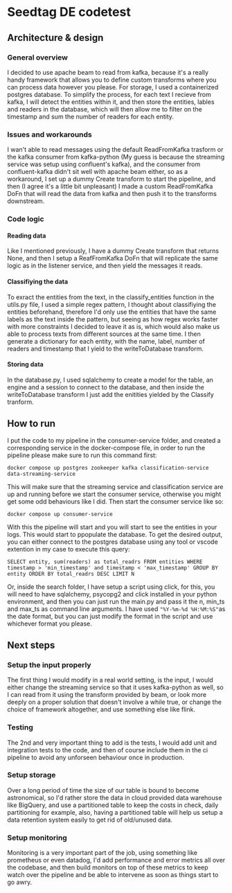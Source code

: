 # Seedtag DE codetest

## Architecture & design

### General overview

I decided to use apache beam to read from kafka, because it's a really handy framework that allows you to define custom transforms where you can process data however you please. For storage, I used a containerized postgres database. To simplify the process, for each text I recieve from kafka, I will detect the entities within it, and then store the entities, lables and readers in the database, which will then allow me to filter on the timestamp and sum the number of readers for each entity.

### Issues and workarounds

I wan't able to read messages using the default ReadFromKafka trasform or the kafka consumer from kafka-python (My guess is because the streaming service was setup using confluent's kafka), and the consumer from confluent-kafka didn't sit well with apache beam either, so as a workaround, I set up a dummy Create transform to start the pipeline, and then (I agree it's a little bit unpleasant) I made a custom ReadFromKafka DoFn that will read the data from kafka and then push it to the transforms downstream.

### Code logic

#### Reading data
Like I mentioned previously, I have a dummy Create transform that returns None, and then I setup a ReafFromKafka DoFn that will replicate the same logic as in the listener service, and then yield the messages it reads.

#### Classifiying the data
To exract the entities from the text, in the classify_entities function in the utils.py file, I used a simple regex pattern, I thought about classifiying the entities beforehand, therefore I'd only use the entities that have the same labels as the text inside the pattern, but seeing as how regex works faster with more constraints I decided to leave it as is, which would also make us able to process texts from different sources at the same time.
I then generate a dictionary for each entity, with the name, label, number of readers and timestamp that I yield to the writeToDatabase transform.

#### Storing data
In the database.py, I used sqlalchemy to create a model for the table, an engine and a session to connect to the database, and then inside the writeToDatabase transform I just add the enitities yielded by the Classify tranform.

## How to run

I put the code to my pipeline in the consumer-service folder, and created a corresponding service in the docker-compose file, in order to run the pipeline please make sure to run this command first:

`docker compose up postgres zookeeper kafka classification-service data-streaming-service`

This will make sure that the streaming service and classification service are up and running before we start the consumer service, otherwise you might get some odd behaviours like I did.
Then start the consumer service like so:

`docker compose up consumer-service`

With this the pipeline will start and you will start to see the entities in your logs. This would start to ppopulate the database.
To get the desired output, you can either connect to the postgres database using any tool or vscode extention in my case to execute this query:

`SELECT entity, sum(readers) as total_readrs FROM entities WHERE timestamp > 'min_timestamp' and timestamp < 'max_timestamp' GROUP BY entity ORDER BY total_readrs DESC LIMIT N`

Or, inside the search folder, I have setup a script using click, for this, you will need to have sqlalchemy, psycopg2 and click installed in your python environment, and then you can just run the main.py and pass it the n, min_ts and max_ts as command line arguments.
I have used `"%Y-%m-%d %H:%M:%S"`as the date format, but you can just modify the format in the script and use whichever format you please.

## Next steps

### Setup the input properly
The first thing I would modify in a real world setting, is the input, I would either change the streaming service so that it uses kafka-python as well, so I can read from it using the transform provided by beam, or look more deeply on a proper solution that doesn't involve a while true, or change the choice of framework altogether, and use something else like flink.

### Testing
The 2nd and very important thing to add is the tests, I would add unit and integration tests to the code, and then of course include them in the ci pipeline to avoid any unforseen behaviour once in production.

### Setup storage
Over a long period of time the size of our table is bound to become astronomical, so I'd rather store the data in cloud provided data warehouse like BigQuery, and use a partitioned table to keep the costs in check, daily partitioning for example, also, having a partitioned table will help us setup a data retention system easily to get rid of old/unused data.

### Setup monitoring
Monitoring is a very important part of the job, using something like prometheus or even datadog, I'd add performance and error metrics all over the codebase, and then build monitors on top of these metrics to keep watch over the pipeline and be able to intervene as soon as things start to go awry. 

